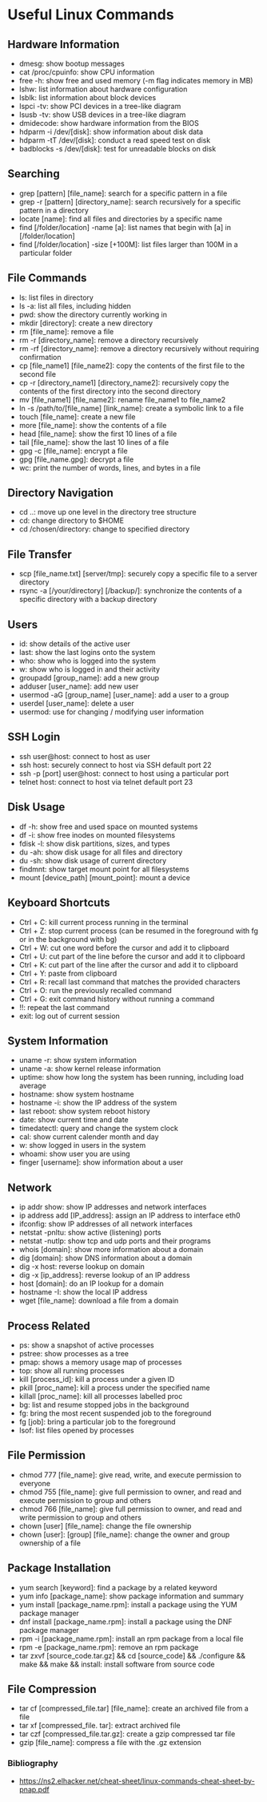 # Useful Linux Commands

## Hardware Information

- dmesg: show bootup messages
- cat /proc/cpuinfo: show CPU information
- free -h: show free and used memory (-m flag indicates memory in MB)
- lshw: list information about hardware configuration
- lsblk: list information about block devices
- lspci -tv: show PCI devices in a tree-like diagram
- lsusb -tv: show USB devices in a tree-like diagram
- dmidecode: show hardware information from the BIOS
- hdparm -i /dev/[disk]: show information about disk data
- hdparm -tT /dev/[disk]: conduct a read speed test on disk
- badblocks -s /dev/[disk]: test for unreadable blocks on disk

## Searching

- grep [pattern] [file_name]: search for a specific pattern in a file
- grep -r [pattern] [directory_name]: search recursively for a specific pattern in a directory
- locate [name]: find all files and directories by a specific name
- find [/folder/location] -name [a]: list names that begin with [a] in [/folder/location]
- find [/folder/location] -size [+100M]: list files larger than 100M in a particular folder

## File Commands

- ls: list files in directory
- ls -a: list all files, including hidden
- pwd: show the directory currently working in
- mkdir [directory]: create a new directory
- rm [file_name]: remove a file
- rm -r [directory_name]: remove a directory recursively
- rm -rf [directory_name]: remove a directory recursively without requiring confirmation
- cp [file_name1] [file_name2]: copy the contents of the first file to the second file
- cp -r [directory_name1] [directory_name2]: recursively copy the contents of the first directory into the second directory
- mv [file_name1] [file_name2]: rename file_name1 to file_name2
- ln -s /path/to/[file_name] [link_name]: create a symbolic link to a file
- touch [file_name]: create a new file
- more [file_name]: show the contents of a file
- head [file_name]: show the first 10 lines of a file
- tail [file_name]: show the last 10 lines of a file
- gpg -c [file_name]: encrypt a file
- gpg [file_name.gpg]: decrypt a file
- wc: print the number of words, lines, and bytes in a file

## Directory Navigation

- cd ..: move up one level in the directory tree structure
- cd: change directory to $HOME
- cd /chosen/directory: change to specified directory

## File Transfer

- scp [file_name.txt] [server/tmp]: securely copy a specific file to a server directory
- rsync -a [/your/directory] [/backup/]: synchronize the contents of a specific directory with a backup directory

## Users

- id: show details of the active user
- last: show the last logins onto the system
- who: show who is logged into the system
- w: show who is logged in and their activity
- groupadd [group_name]: add a new group
- adduser [user_name]: add new user
- usermod -aG [group_name] [user_name]: add a user to a group
- userdel [user_name]: delete a user
- usermod: use for changing / modifying user information

## SSH Login

- ssh user@host: connect to host as user
- ssh host: securely connect to host via SSH default port 22
- ssh -p [port] user@host: connect to host using a particular port
- telnet host: connect to host via telnet default port 23

## Disk Usage

- df -h: show free and used space on mounted systems
- df -i: show free inodes on mounted filesystems
- fdisk -l: show disk partitions, sizes, and types
- du -ah: show disk usage for all files and directory
- du -sh: show disk usage of current directory
- findmnt: show target mount point for all filesystems
- mount [device_path] [mount_point]: mount a device

## Keyboard Shortcuts

- Ctrl + C: kill current process running in the terminal
- Ctrl + Z: stop current process (can be resumed in the foreground with fg or in the background with bg)
- Ctrl + W: cut one word before the cursor and add it to clipboard
- Ctrl + U: cut part of the line before the cursor and add it to clipboard
- Ctrl + K: cut part of the line after the cursor and add it to clipboard
- Ctrl + Y: paste from clipboard
- Ctrl + R: recall last command that matches the provided characters
- Ctrl + O: run the previously recalled command
- Ctrl + G: exit command history without running a command
- !!: repeat the last command
- exit: log out of current session

## System Information

- uname -r: show system information
- uname -a: show kernel release information
- uptime: show how long the system has been running, including load average
- hostname: show system hostname
- hostname -i: show the IP address of the system
- last reboot: show system reboot history
- date: show current time and date
- timedatectl: query and change the system clock
- cal: show current calender month and day
- w: show logged in users in the system
- whoami: show user you are using
- finger [username]: show information about a user

## Network

- ip addr show: show IP addresses and network interfaces
- ip address add [IP_address]: assign an IP address to interface eth0
- ifconfig: show IP addresses of all network interfaces
- netstat -pnltu: show active (listening) ports
- netstat -nutlp: show tcp and udp ports and their programs
- whois [domain]: show more information about a domain
- dig [domain]: show DNS information about a domain
- dig -x host: reverse lookup on domain
- dig -x [ip_address]: reverse lookup of an IP address
- host [domain]: do an IP lookup for a domain
- hostname -I: show the local IP address
- wget [file_name]: download a file from a domain

## Process Related

- ps: show a snapshot of active processes
- pstree: show processes as a tree
- pmap: shows a memory usage map of processes
- top: show all running processes
- kill [process_id]: kill a process under a given ID
- pkill [proc_name]: kill a process under the specified name
- killall [proc_name]: kill all processes labelled proc
- bg: list and resume stopped jobs in the background
- fg: bring the most recent suspended job to the foreground
- fg [job]: bring a particular job to the foreground
- lsof: list files opened by processes

## File Permission

- chmod 777 [file_name]: give read, write, and execute permission to everyone
- chmod 755 [file_name]: give full permission to owner, and read and execute permission to group and others 
- chmod 766 [file_name]: give full permission to owner, and read and write permission to group and others
- chown [user] [file_name]: change the file ownership
- chown [user]: [group] [file_name]: change the owner and group ownership of a file 

## Package Installation

- yum search [keyword]: find a package by a related keyword
- yum info [package_name]: show package information and summary
- yum install [package_name.rpm]: install a package using the YUM package manager
- dnf install [package_name.rpm]: install a package using the DNF package manager
- rpm -i [package_name.rpm]: install an rpm package from a local file
- rpm -e [package_name.rpm]: remove an rpm package
- tar zxvf [source_code.tar.gz] && cd [source_code] && ./configure && make && make && install: install software from source code

## File Compression

- tar cf [compressed_file.tar] [file_name]: create an archived file from a file
- tar xf [compressed_file. tar]: extract archived file
- tar czf [compressed_file.tar.gz]: create a gzip compressed tar file
- gzip [file_name]: compress a file with the .gz extension


### Bibliography

- https://ns2.elhacker.net/cheat-sheet/linux-commands-cheat-sheet-by-pnap.pdf